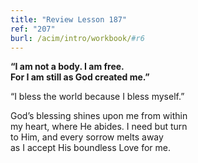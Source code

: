 ```yaml
---
title: "Review Lesson 187"
ref: "207"
burl: /acim/intro/workbook/#r6
---
```


<div markdown="1" class="center">

**“I am not a body. I am free.<br/>
For I am still as God created me.”**
</div>

“I bless the world because I bless myself.”

<div markdown="1" class="review center">

God’s blessing shines upon me from within<br/>
my heart, where He abides.  I need but turn<br/>
to Him, and every sorrow melts away<br/>
as I accept His boundless Love for me.
</div>

